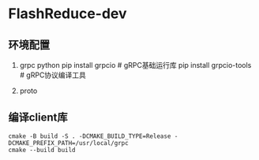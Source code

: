 # FlashReduce-dev
## 环境配置
1. grpc
python
pip install grpcio         # gRPC基础运行库
pip install grpcio-tools   # gRPC协议编译工具




2. proto
## 编译client库
```
cmake -B build -S . -DCMAKE_BUILD_TYPE=Release -DCMAKE_PREFIX_PATH=/usr/local/grpc
cmake --build build
```